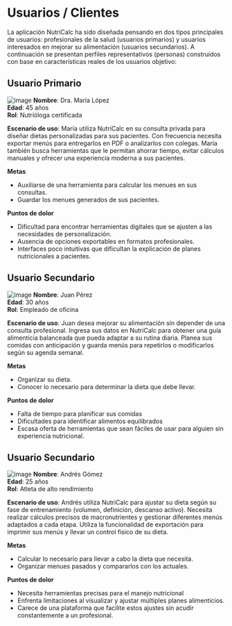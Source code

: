 # Usuarios / Clientes
La aplicación NutriCalc ha sido diseñada pensando en dos tipos principales de usuarios: profesionales de la salud (usuarios primarios) y usuarios interesados en mejorar su alimentación (usuarios secundarios). A continuación se presentan perfiles representativos (personas) construidos con base en características reales de los usuarios objetivo:

## Usuario Primario
![image](https://github.com/user-attachments/assets/5ff2aaee-65f2-415e-ac61-2856d40e3e6b)
**Nombre**: Dra. María López  
**Edad**: 45 años  
**Rol**: Nutrióloga certificada  

**Escenario de uso**: María utiliza NutriCalc en su consulta privada para diseñar dietas personalizadas para sus pacientes. Con frecuencia necesita exportar menús para entregarlos en PDF o analizarlos con colegas. María también busca herramientas que le permitan ahorrar tiempo, evitar cálculos manuales y ofrecer una experiencia moderna a sus pacientes.  

**Metas**
- Auxiliarse de una herramienta para calcular los menues en sus consultas.
- Guardar los menues generados de sus pacientes.

**Puntos de dolor**
- Dificultad para encontrar herramientas digitales que se ajusten a las necesidades de personalización.
- Ausencia de opciones exportables en formatos profesionales.
- Interfaces poco intuitivas que dificultan la explicación de planes nutricionales a pacientes.

## Usuario Secundario
![image](https://github.com/user-attachments/assets/113599cb-016d-4369-96ec-37dcd7b01259)
**Nombre**: Juan Pérez  
**Edad**: 30 años  
**Rol**: Empleado de oficina  

**Escenario de uso**: Juan desea mejorar su alimentación sin depender de una consulta profesional. Ingresa sus datos en NutriCalc para obtener una guía alimenticia balanceada que pueda adaptar a su rutina diaria. Planea sus comidas con anticipación y guarda menús para repetirlos o modificarlos según su agenda semanal.  

**Metas**
- Organizar su dieta.
- Conocer lo necesario para determinar la dieta que debe llevar.

**Puntos de dolor**
- Falta de tiempo para planificar sus comidas
- Dificultades para identificar alimentos equilibrados
- Escasa oferta de herramientas que sean fáciles de usar para alguien sin experiencia nutricional.

## Usuario Secundario
![image](https://github.com/user-attachments/assets/b1604928-fe1d-4df6-8c69-09edd9dbc6be)
**Nombre**: Andrés Gómez  
**Edad**: 25 años  
**Rol**: Atleta de alto rendimiento  

**Escenario de uso**: Andrés utiliza NutriCalc para ajustar su dieta según su fase de entrenamiento (volumen, definición, descanso activo). Necesita realizar cálculos precisos de macronutrientes y gestionar diferentes menús adaptados a cada etapa. Utiliza la funcionalidad de exportación para imprimir sus menús y llevar un control físico de su dieta.  

**Metas**
- Calcular lo necesario para llevar a cabo la dieta que necesita.
- Organizar menues pasados y compararlos con los actuales.

**Puntos de dolor**
- Necesita herramientas precisas para el manejo nutricional
- Enfrenta limitaciones al visualizar y ajustar múltiples planes alimenticios.
- Carece de una plataforma que facilite estos ajustes sin acudir constantemente a un profesional.
